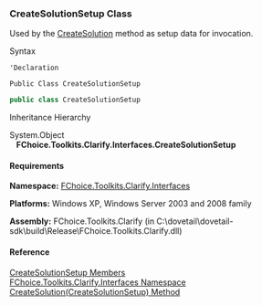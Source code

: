 ﻿### CreateSolutionSetup Class

Used by the [CreateSolution](FChoice.Toolkits.Clarify~FChoice.Toolkits.Clarify.Interfaces.InterfacesToolkit~CreateSolution(CreateSolutionSetup).md) method as setup data for invocation.

Syntax

```vbnet
'Declaration

Public Class CreateSolutionSetup 
```

```csharp
public class CreateSolutionSetup
```

Inheritance Hierarchy

System.Object  
   **FChoice.Toolkits.Clarify.Interfaces.CreateSolutionSetup**  

#### Requirements

**Namespace:** [FChoice.Toolkits.Clarify.Interfaces](FChoice.Toolkits.Clarify~FChoice.Toolkits.Clarify.Interfaces_namespace.md)

**Platforms:** Windows XP, Windows Server 2003 and 2008 family

**Assembly:** FChoice.Toolkits.Clarify (in C:\\dovetail\\dovetail-sdk\\build\\Release\\FChoice.Toolkits.Clarify.dll)

#### Reference

[CreateSolutionSetup Members](FChoice.Toolkits.Clarify~FChoice.Toolkits.Clarify.Interfaces.CreateSolutionSetup_members.md)  
[FChoice.Toolkits.Clarify.Interfaces Namespace](FChoice.Toolkits.Clarify~FChoice.Toolkits.Clarify.Interfaces_namespace.md)  
[CreateSolution(CreateSolutionSetup) Method](FChoice.Toolkits.Clarify~FChoice.Toolkits.Clarify.Interfaces.InterfacesToolkit~CreateSolution(CreateSolutionSetup).md)